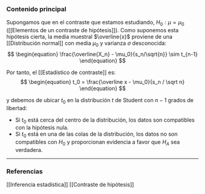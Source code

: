 ### Contenido principal

Supongamos que en el contraste que estamos estudiando, $H_0 : \mu = \mu_0$ ([[Elementos de un contraste de hipótesis]]). Como suponemos esta hipótesis cierta, la media muestral $\overline{x}$ proviene de una [[Distribución normal]] con media $\mu_0$ y varianza $\sigma$ desconocida:
$$
\begin{equation}
\frac{\overline{X_n} - \mu_0}{s_n/\sqrt{n}} \sim t_{n-1}
\end{equation}
$$

Por tanto, el [[Estadístico de contraste]] es:
$$
\begin{equation}
t_0 = \frac{\overline x - \mu_0}{s_n / \sqrt n}
\end{equation}
$$

y debemos de ubicar $t_0$ en la distribución $t$ de Student con $n-1$ grados de libertad:
- Si $t_0$ está cerca del centro de la distribución, los datos son compatibles con la hipótesis nula.
- Si $t_0$ está en una de las colas de la distribución, los datos no son compatibles con $H_0$ y proporcionan evidencia a favor que $H_A$ sea verdadera.

--- 
### Referencias

[[Inferencia estadística]]
[[Contraste de hipótesis]]
